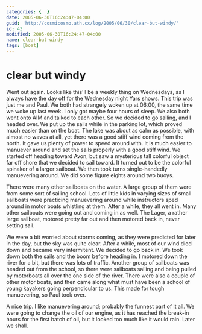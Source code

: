 ```yaml
---
categories: {  }
date: 2005-06-30T16:24:47-04:00
guid: 'http://cosmicosmo.ath.cx/log/2005/06/30/clear-but-windy/'
id: 43
modified: 2005-06-30T16:24:47-04:00
name: clear-but-windy
tags: [boat]
---
```


clear but windy
===============

Went out again.  Looks like this'll be a weekly thing on Wednesdays, as I always have the day off for the Wednesday night Yars shows.  This trip was just me and Paul.  We both had strangely woken up at 06:00, the same time we woke up last week.  I only got maybe four hours of sleep.  We also both went onto AIM and talked to each other.  So we decided to go sailing, and I headed over.  We put up the sails while in the parking lot, which proved much easier than on the boat.  The lake was about as calm as possible, with almost no waves at all, yet there was a good stiff wind coming from the north.  It gave us plenty of power to speed around with.  It is much easier to manuever around and set the sails properly with a good stiff wind.  We started off heading toward Avon, but saw a mysterious tall colorful object far off shore that we decided to sail toward.  It turned out to be the colorful spinaker of a larger sailboat.  We then took turns single-handedly manuevering around.  We did some figure eights around two buoys.

There were many other sailboats on the water.  A large group of them were from some sort of sailing school.  Lots of little kids in varying sizes of small sailboats were practicing manuevering around while instructors sped around in motor boats whistling at them.  After a while, they all went in.  Many other sailboats were going out and coming in as well.  The Lager, a rather large sailboat, motored pretty far out and then motored back in, never setting sail.

We were a bit worried about storms coming, as they were predicted for later in the day, but the sky was quite clear.  After a while, most of our wind died down and became very intermitent.  We decided to go back in.  We took down both the sails and the boom before heading in.  I motored down the river for a bit, but there was lots of traffic.  Another group of sailboats was headed out from the school, so there were sailboats sailing and being pulled by motorboats all over the one side of the river.  There were also a couple of other motor boats, and then came along what must have been a school of young kayakers going perpendicular to us.  This made for tough manuevering, so Paul took over.

A nice trip.  I like manuevering around; probably the funnest part of it all.  We were going to change the oil of our engine, as it has reached the break-in hours for the first batch of oil, but it looked too much like it would rain.  Later we shall.
